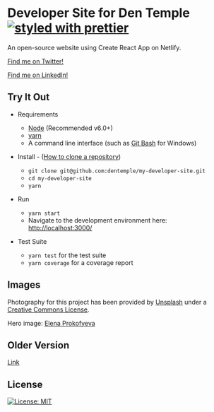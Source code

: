 # Developer Site for Den Temple [![styled with prettier](https://img.shields.io/badge/styled_with-prettier-ff69b4.svg)](https://github.com/prettier/prettier)

An open-source website using Create React App on Netlify.

[Find me on Twitter!](https://twitter.com/dentemple)

[Find me on LinkedIn!](https://www.linkedin.com/in/dentemple/)

## Try It Out

* Requirements
  * [Node](https://nodejs.org/en/download/) (Recommended v6.0+)
  * [yarn](https://yarnpkg.com/en/docs/install)
  * A command line interface (such as [Git Bash](https://git-scm.com/downloads) for Windows)

* Install - ([How to clone a repository](https://help.github.com/articles/cloning-a-repository/))
  * `git clone git@github.com:dentemple/my-developer-site.git`
  * `cd my-developer-site`
  * `yarn` 
* Run
  * `yarn start`
  * Navigate to the development environment here: [http://localhost:3000/](http://localhost:3000/)
* Test Suite
  * `yarn test` for the test suite
  * `yarn coverage` for a coverage report

## Images

Photography for this project has been provided by [Unsplash](https://unsplash.com/) under a [Creative Commons License](https://creativecommons.org/publicdomain/zero/1.0/).

Hero image: [Elena Prokofyeva](https://unsplash.com/@leni_eleni)

## Older Version

[Link](https://dentemple-31337.firebaseapp.com/)

## License

[![License: MIT](https://img.shields.io/badge/License-MIT-yellow.svg)](https://opensource.org/licenses/MIT)